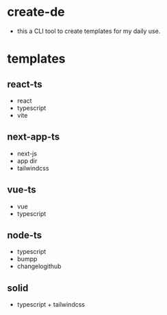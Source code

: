 # create-de

- this a CLI tool to create templates for my daily use.

# templates

## react-ts

- react
- typescript
- vite

## next-app-ts

- next-js
- app dir
- tailwindcss

## vue-ts

- vue
- typescript

## node-ts
- typescript
- bumpp
- changelogithub

## solid

- typescript + tailwindcss
